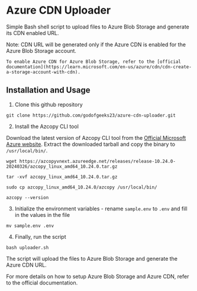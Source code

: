 # Azure CDN Uploader

Simple Bash shell script to upload files to Azure Blob Storage and generate its CDN enabled URL.

Note: CDN URL will be generated only if the Azure CDN is enabled for the Azure Blob Storage account.
```
To enable Azure CDN for Azure Blob Storage, refer to the [official documentation](https://learn.microsoft.com/en-us/azure/cdn/cdn-create-a-storage-account-with-cdn).
```

## Installation and Usage

1. Clone this github repository

```
git clone https://github.com/godofgeeks23/azure-cdn-uploader.git
```

2. Install the Azcopy CLI tool

Download the latest version of Azcopy CLI tool from the [Official Microsoft Azure website](https://learn.microsoft.com/en-us/azure/storage/common/storage-use-azcopy-v10#download-azcopy). Extract the downloaded tarball and copy the binary to `/usr/local/bin/`.

```
wget https://azcopyvnext.azureedge.net/releases/release-10.24.0-20240326/azcopy_linux_amd64_10.24.0.tar.gz

tar -xvf azcopy_linux_amd64_10.24.0.tar.gz

sudo cp azcopy_linux_amd64_10.24.0/azcopy /usr/local/bin/

azcopy --version
```

3. Initialize the environment variables - rename `sample.env` to `.env` and fill in the values in the file

```
mv sample.env .env
```

4. Finally, run the script

```
bash uploader.sh
```

The script will upload the files to Azure Blob Storage and generate the Azure CDN URL.

For more details on how to setup Azure Blob Storage and Azure CDN, refer to the official documentation.

